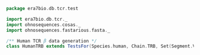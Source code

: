
```scala
package era7bio.db.tcr.test

import era7bio.db.tcr._
import ohnosequences.cosas._
import ohnosequences.fastarious.fasta._

/** Human TCR β data generation */
class HumanTRB extends TestsFor(Species.human, Chain.TRB, Set(Segment.V, Segment.D, Segment.J))

```




[main/scala/names.scala]: ../../main/scala/names.scala.md
[main/scala/data.scala]: ../../main/scala/data.scala.md
[main/scala/package.scala]: ../../main/scala/package.scala.md
[main/scala/model.scala]: ../../main/scala/model.scala.md
[test/scala/io.scala]: io.scala.md
[test/scala/inputData.scala]: inputData.scala.md
[test/scala/humanTRB.scala]: humanTRB.scala.md
[test/scala/genericTests.scala]: genericTests.scala.md
[test/scala/outputData.scala]: outputData.scala.md
[test/scala/humanTRA.scala]: humanTRA.scala.md
[test/scala/dataGeneration.scala]: dataGeneration.scala.md